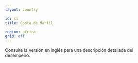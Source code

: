 ```yaml
---
layout: country

id: ci
title: Costa de Marfil

region: africa
grid: off
---
```


Consulte la versión en inglés para una descripción detallada del desempeño.